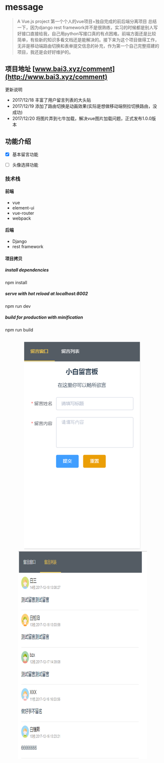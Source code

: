 # message

> A Vue.js project
第一个个人的vue项目+独自完成的前后端分离项目
总结一下，因为django rest framework并不是很熟练，实习的时候都是别人写好接口直接给我，自己用python写接口真的有点困难。前端方面还是比较简单，有些新的知识多看文档还是能解决的。接下来为这个项目做得工作，无非是移动端路由切换和表单提交信息的补充，作为第一个自己完整搭建的项目，我还是会好好维护的。
## 项目地址 [www.bai3.xyz/comment](http://www.bai3.xyz/comment)


更新说明
- 2017/12/18
    丰富了用户留言列表的大头贴
- 2017/12/19
    添加了路由切换是动画效果(实际是想做移动端侧拉切换路由，没成功)
- 2017/12/20
    将图片弄到七牛加载，解决vue图片加载问题，正式发布1.0.0版本
    
## 功能介绍

- [x] 基本留言功能
- [ ] 头像选择功能


### 技术栈
#### 前端
- vue
- element-ui
- vue-router
- webpack

#### 后端
- Django
- rest framework

#### 项目拷贝
##### install dependencies
npm install

##### serve with hot reload at localhost:8002
npm run dev

##### build for production with minification
npm run build

<br/>
<div align="center">
<img src="./src/assets/readme1.png"><br/>
</div>
<div align="center">
<img src="./src/assets/readme.png" width="420px" height="677px">
</div>

